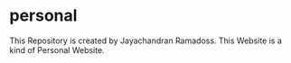 # personal
This Repository is created by Jayachandran Ramadoss. This Website is a kind of Personal Website.
